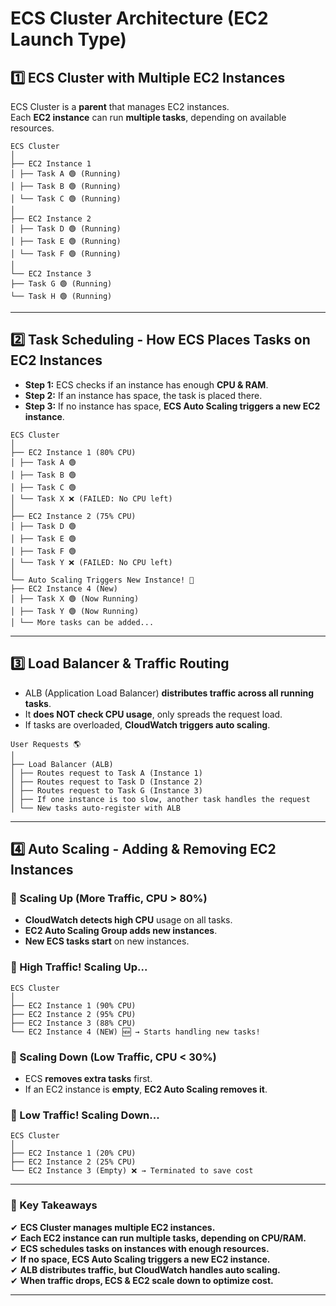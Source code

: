 # ECS Cluster Architecture (EC2 Launch Type)

## 1️⃣ ECS Cluster with Multiple EC2 Instances  
ECS Cluster is a **parent** that manages EC2 instances.  
Each **EC2 instance** can run **multiple tasks**, depending on available resources.

```
ECS Cluster
│
├── EC2 Instance 1
│ ├── Task A 🟢 (Running)
│ ├── Task B 🟢 (Running)
│ └── Task C 🟢 (Running)
│
├── EC2 Instance 2
│ ├── Task D 🟢 (Running)
│ ├── Task E 🟢 (Running)
│ └── Task F 🟢 (Running)
│
└── EC2 Instance 3
├── Task G 🟢 (Running)
└── Task H 🟢 (Running)
```

---

## 2️⃣ Task Scheduling - How ECS Places Tasks on EC2 Instances  
- **Step 1:** ECS checks if an instance has enough **CPU & RAM**.  
- **Step 2:** If an instance has space, the task is placed there.  
- **Step 3:** If no instance has space, **ECS Auto Scaling triggers a new EC2 instance**.  
```
ECS Cluster
│
├── EC2 Instance 1 (80% CPU)
│ ├── Task A 🟢
│ ├── Task B 🟢
│ ├── Task C 🟢
│ └── Task X ❌ (FAILED: No CPU left)
│
├── EC2 Instance 2 (75% CPU)
│ ├── Task D 🟢
│ ├── Task E 🟢
│ ├── Task F 🟢
│ └── Task Y ❌ (FAILED: No CPU left)
│
└── Auto Scaling Triggers New Instance! 🚀
├── EC2 Instance 4 (New)
│ ├── Task X 🟢 (Now Running)
│ ├── Task Y 🟢 (Now Running)
│ └── More tasks can be added...

```

---

## 3️⃣ Load Balancer & Traffic Routing  
- ALB (Application Load Balancer) **distributes traffic across all running tasks**.  
- It **does NOT check CPU usage**, only spreads the request load.  
- If tasks are overloaded, **CloudWatch triggers auto scaling**.  
```
User Requests 🌎
│
├── Load Balancer (ALB)
│ ├── Routes request to Task A (Instance 1)
│ ├── Routes request to Task D (Instance 2)
│ ├── Routes request to Task G (Instance 3)
│ ├── If one instance is too slow, another task handles the request
│ └── New tasks auto-register with ALB
```

---

## 4️⃣ Auto Scaling - Adding & Removing EC2 Instances  
### **🔼 Scaling Up (More Traffic, CPU > 80%)**  
- **CloudWatch detects high CPU** usage on all tasks.  
- **EC2 Auto Scaling Group adds new instances**.  
- **New ECS tasks start** on new instances.  

### 🚀 High Traffic! Scaling Up...
```
ECS Cluster
│
├── EC2 Instance 1 (90% CPU)
├── EC2 Instance 2 (95% CPU)
├── EC2 Instance 3 (88% CPU)
└── EC2 Instance 4 (NEW) 🆕 → Starts handling new tasks!
```

### **🔽 Scaling Down (Low Traffic, CPU < 30%)**  
- ECS **removes extra tasks** first.  
- If an EC2 instance is **empty**, **EC2 Auto Scaling removes it**.  
### 🛑 Low Traffic! Scaling Down...
```
ECS Cluster
│
├── EC2 Instance 1 (20% CPU)
├── EC2 Instance 2 (25% CPU)
└── EC2 Instance 3 (Empty) ❌ → Terminated to save cost
```

---

### **🔑 Key Takeaways**
✔ **ECS Cluster manages multiple EC2 instances.**  
✔ **Each EC2 instance can run multiple tasks, depending on CPU/RAM.**  
✔ **ECS schedules tasks on instances with enough resources.**  
✔ **If no space, ECS Auto Scaling triggers a new EC2 instance.**  
✔ **ALB distributes traffic, but CloudWatch handles auto scaling.**  
✔ **When traffic drops, ECS & EC2 scale down to optimize cost.**  

---
